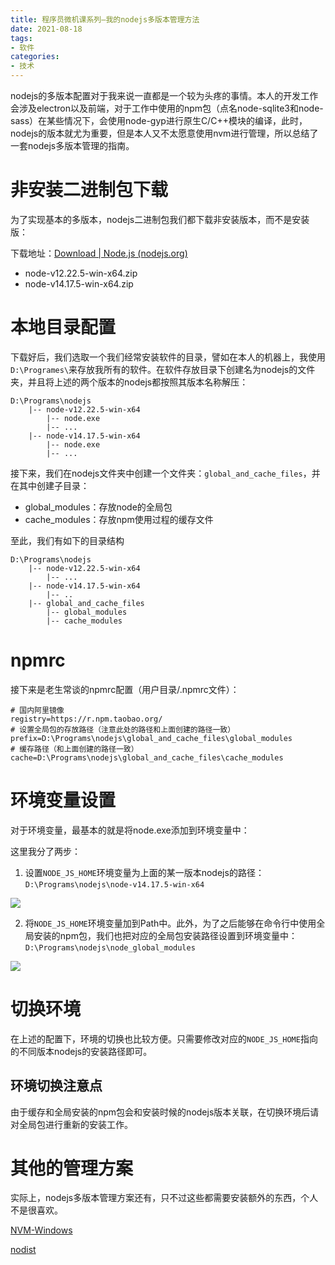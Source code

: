 ```yaml
---
title: 程序员微机课系列—我的nodejs多版本管理方法
date: 2021-08-18
tags: 
- 软件
categories: 
- 技术
---
```


nodejs的多版本配置对于我来说一直都是一个较为头疼的事情。本人的开发工作会涉及electron以及前端，对于工作中使用的npm包（点名node-sqlite3和node-sass）在某些情况下，会使用node-gyp进行原生C/C++模块的编译，此时，nodejs的版本就尤为重要，但是本人又不太愿意使用nvm进行管理，所以总结了一套nodejs多版本管理的指南。

<!-- more -->

# 非安装二进制包下载

为了实现基本的多版本，nodejs二进制包我们都下载非安装版本，而不是安装版：

下载地址：[Download | Node.js (nodejs.org)](https://nodejs.org/en/download/)

- node-v12.22.5-win-x64.zip
- node-v14.17.5-win-x64.zip

# 本地目录配置

下载好后，我们选取一个我们经常安装软件的目录，譬如在本人的机器上，我使用`D:\Programes\`来存放我所有的软件。在软件存放目录下创建名为nodejs的文件夹，并且将上述的两个版本的nodejs都按照其版本名称解压：

```
D:\Programs\nodejs
    |-- node-v12.22.5-win-x64
        |-- node.exe
        |-- ...
    |-- node-v14.17.5-win-x64
        |-- node.exe
        |-- ...
```

接下来，我们在nodejs文件夹中创建一个文件夹：`global_and_cache_files`，并在其中创建子目录：

- global_modules：存放node的全局包
- cache_modules：存放npm使用过程的缓存文件

至此，我们有如下的目录结构

```
D:\Programs\nodejs
    |-- node-v12.22.5-win-x64
        |-- ...
    |-- node-v14.17.5-win-x64
        |-- ..
    |-- global_and_cache_files
        |-- global_modules
        |-- cache_modules
```

# npmrc

接下来是老生常谈的npmrc配置（用户目录/.npmrc文件）：

```
# 国内阿里镜像
registry=https://r.npm.taobao.org/
# 设置全局包的存放路径（注意此处的路径和上面创建的路径一致）
prefix=D:\Programs\nodejs\global_and_cache_files\global_modules
# 缓存路径（和上面创建的路径一致）
cache=D:\Programs\nodejs\global_and_cache_files\cache_modules
```

# 环境变量设置

对于环境变量，最基本的就是将node.exe添加到环境变量中：

这里我分了两步：

1. 设置`NODE_JS_HOME`环境变量为上面的某一版本nodejs的路径：`D:\Programs\nodejs\node-v14.17.5-win-x64`

![](https://static-res.zhen.wang/images/post/2021-08-18-my-node-env/010-set_NODE_JS_HOME.jpg)

2. 将`NODE_JS_HOME`环境变量加到Path中。此外，为了之后能够在命令行中使用全局安装的npm包，我们也把对应的全局包安装路径设置到环境变量中：`D:\Programs\nodejs\node_global_modules`

![](https://static-res.zhen.wang/images/post/2021-08-18-my-node-env/020-set_env_path.jpg)

# 切换环境

在上述的配置下，环境的切换也比较方便。只需要修改对应的`NODE_JS_HOME`指向的不同版本nodejs的安装路径即可。

## 环境切换注意点

由于缓存和全局安装的npm包会和安装时候的nodejs版本关联，在切换环境后请对全局包进行重新的安装工作。

# 其他的管理方案

实际上，nodejs多版本管理方案还有，只不过这些都需要安装额外的东西，个人不是很喜欢。

[NVM-Windows](https://github.com/coreybutler/nvm-windows)

[nodist](https://github.com/nullivex/nodist)